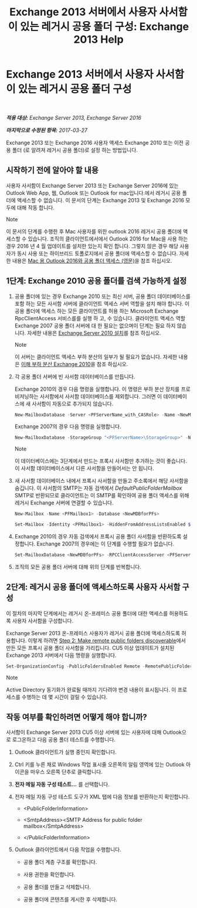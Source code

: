 ﻿---
title: 'Exchange 2013 서버에서 사용자 사서함이 있는 레거시 공용 폴더 구성: Exchange 2013 Help'
TOCTitle: Exchange 2013 서버에서 사용자 사서함이 있는 레거시 공용 폴더 구성
ms:assetid: 1d5ca19e-696e-4054-a634-15dd34d952b7
ms:mtpsurl: https://technet.microsoft.com/ko-kr/library/Dn690134(v=EXCHG.150)
ms:contentKeyID: 62281151
ms.date: 05/22/2018
mtps_version: v=EXCHG.150
ms.translationtype: MT
---

# Exchange 2013 서버에서 사용자 사서함이 있는 레거시 공용 폴더 구성

 

_**적용 대상:** Exchange Server 2013, Exchange Server 2016_

_**마지막으로 수정된 항목:** 2017-03-27_

Exchange 2013 또는 Exchange 2016 사용자 액세스 Exchange 2010 또는 이전 공용 폴더 (로 알려져 레거시 공용 폴더)로 설정 하는 방법입니다.

## 시작하기 전에 알아야 할 내용

사용자 사서함이 Exchange Server 2013 또는 Exchange Server 2016에 있는 Outlook Web App, 웹, Outlook 또는 Outlook for mac입니다.에서 레거시 공용 폴더에 액세스할 수 없습니다. 이 문서의 단계는 Exchange 2013 및 Exchange 2016 모두에 대해 작동 합니다.


> [!NOTE]
> 이 문서의 단계를 수행한 후 Mac 사용자를 위한 outlook 2016 레거시 공용 폴더에 액세스할 수 있습니다. 조직의 클라이언트에서에서 Outlook 2016 for Mac을 사용 하는 경우 2016 년 4 월 업데이트를 설치한 있는지 확인 합니다. 그렇지 않은 경우 해당 사용자가 동시 사용 또는 하이브리드 토폴로지에서 공용 폴더에 액세스할 수 없습니다. 자세한 내용은 <A href="https://docs.microsoft.com/ko-kr/exchange/collaboration-exo/public-folders/access-public-folders-with-outlook-2016-for-mac">Mac 용 Outlook 2016와 공용 폴더 액세스 (영문)</A>을 참조 하십시오.



## 1단계: Exchange 2010 공용 폴더를 검색 가능하게 설정

1.  공용 폴더에 있는 경우 Exchange 2010 또는 최신 서버, 공용 폴더 데이터베이스를 포함 하는 모든 사서함 서버에 클라이언트 액세스 서버 역할을 설치 해야 합니다. 이 공용 폴더에 액세스 하는 모든 클라이언트를 허용 하는 Microsoft Exchange RpcClientAccess 서비스를를 실행 하 고, 수 있습니다. 클라이언트 액세스 역할 Exchange 2007 공용 폴더 서버에 대 한 필요는 없으며이 단계는 필요 하지 않습니다. 자세한 내용은 [Exchange Server 2010 설치](install-exchange-2013-using-the-setup-wizard-exchange-2013-help.md)를 참조 하십시오.
    

    > [!NOTE]
    > 이 서버는 클라이언트 액세스 부하 분산의 일부가 될 필요가 없습니다. 자세한 내용은 <A href="https://technet.microsoft.com/en-us/library/ff625247(v=exchg.141).aspx">이해 부하 분산 Exchange 2010</A>을 참조 하십시오.



2.  각 공용 폴더 서버에 빈 사서함 데이터베이스를 만듭니다.
    
    Exchange 2010의 경우 다음 명령을 실행합니다. 이 명령은 부하 분산 장치를 프로비저닝하는 사서함에서 사서함 데이터베이스를 제외합니다. 그러면 이 데이터베이스에 새 사서함이 자동으로 추가되지 않습니다.
    
    ```powershell
    New-MailboxDatabase -Server <PFServerName_with_CASRole> -Name <NewMDBforPFs> -IsExcludedFromProvisioning $true 
    ```
    
    Exchange 2007의 경우 다음 명령을 실행합니다.
    
    ```powershell
    New-MailboxDatabase -StorageGroup "<PFServerName>\StorageGroup>" -Name <NewMDBforPFs>
    ```
    

    > [!NOTE]
    > 이 데이터베이스에는 3단계에서 만드는 프록시 사서함만 추가하는 것이 좋습니다. 이 사서함 데이터베이스에서 다른 사서함을 만들어서는 안 됩니다.



3.  새 사서함 데이터베이스 내에서 프록시 사서함을 만들고 주소록에서 해당 사서함을 숨깁니다. 이 사서함의 SMTP는 자동 검색에서 *DefaultPublicFolderMailbox* SMTP로 반환되므로 클라이언트는 이 SMTP를 확인하여 공용 폴더 액세스를 위해 레거시 Exchange 서버에 연결할 수 있습니다.
    
    ```powershell
    New-Mailbox -Name <PFMailbox1> -Database <NewMDBforPFs> 
    ```

    ```powershell
    Set-Mailbox -Identity <PFMailbox1> -HiddenFromAddressListsEnabled $true
    ```

4.  Exchange 2010의 경우 자동 검색에서 프록시 공용 폴더 사서함을 반환하도록 설정합니다. Exchange 2007의 경우에는 이 단계를 수행할 필요가 없습니다.
    
    ```powershell
    Set-MailboxDatabase <NewMDBforPFs> -RPCClientAccessServer <PFServerName_with_CASRole>
    ```

5.  조직의 모든 공용 폴더 서버에 대해 위의 단계를 반복합니다.

## 2단계: 레거시 공용 폴더에 액세스하도록 사용자 사서함 구성

이 절차의 마지막 단계에서는 레거시 온-프레미스 공용 폴더에 대한 액세스를 허용하도록 사용자 사서함을 구성합니다.

Exchange Server 2013 온-프레미스 사용자가 레거시 공용 폴더에 액세스하도록 허용합니다. 이렇게 하려면 [Step 2: Make remote public folders discoverable](https://docs.microsoft.com/ko-kr/exchange/collaboration-exo/public-folders/set-up-legacy-hybrid-public-folders)에서 만든 모든 프록시 공용 폴더 사서함을 가리킵니다. CU5 이상 업데이트가 설치된 Exchange 2013 서버에서 다음 명령을 실행합니다.

```powershell
Set-OrganizationConfig -PublicFoldersEnabled Remote -RemotePublicFolderMailboxes ProxyMailbox1,ProxyMailbox2,ProxyMailbox3
```


> [!NOTE]
> Active Directory 동기화가 완료될 때까지 기다려야 변경 내용이 표시됩니다. 이 프로세스를 수행하는 데 몇 시간이 걸릴 수 있습니다.



## 작동 여부를 확인하려면 어떻게 해야 합니까?

사서함이 Exchange Server 2013 CU5 이상 서버에 있는 사용자에 대해 Outlook으로 로그온하고 다음 공용 폴더 테스트를 수행합니다.

1.  Outlook 클라이언트가 실행 중인지 확인합니다.

2.  Ctrl 키를 누른 채로 Windows 작업 표시줄 오른쪽의 알림 영역에 있는 Outlook 아이콘을 마우스 오른쪽 단추로 클릭합니다.

3.  **전자 메일 자동 구성 테스트...** 를 선택합니다.

4.  전자 메일 자동 구성 테스트 도구가 XML 탭에 다음 정보를 반환하는지 확인합니다.
    
      - \<PublicFolderInformation\>
    
      - \<SmtpAddress\>\<SMTP Address for public folder mailbox\</SmtpAddress\>
    
      - \</PublicFolderInformation\>

5.  Outlook 클라이언트에서 다음 작업을 수행합니다.
    
      - 공용 폴더 계층 구조를 확인합니다.
    
      - 사용 권한을 확인합니다.
    
      - 공용 폴더를 만들고 삭제합니다.
    
      - 공용 폴더에 콘텐츠를 게시한 후 삭제합니다.

